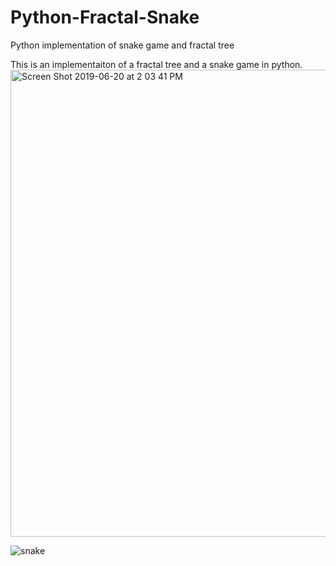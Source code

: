 # Python-Fractal-Snake
Python implementation of snake game and fractal tree

This is an implementaiton of a fractal tree and a snake game in python.
<img width="747" alt="Screen Shot 2019-06-20 at 2 03 41 PM" src="https://user-images.githubusercontent.com/27908897/60839718-ad7d4800-a182-11e9-82e5-030f883f45ed.png">

![snake](https://user-images.githubusercontent.com/27908897/60866209-9d925200-a1dc-11e9-80fc-2186ad22ca53.gif)

